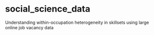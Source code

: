 # social_science_data
 Understanding within-occupation  heterogeneity in skillsets using large  online job vacancy data
